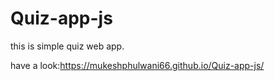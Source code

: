 # Quiz-app-js

this is simple quiz web app.

have a look:https://mukeshphulwani66.github.io/Quiz-app-js/
